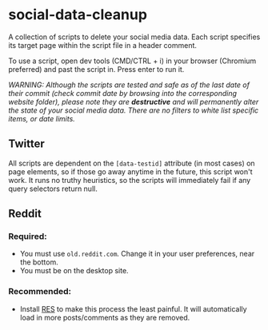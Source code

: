 # social-data-cleanup

A collection of scripts to delete your social media data. Each script specifies its target page within the script file in a header comment.

To use a script, open dev tools (CMD/CTRL + i) in your browser (Chromium preferred) and past the script in. Press enter to run it.

_WARNING: Although the scripts are tested and safe as of the last date of their commit (check commit date by browsing into the corresponding website folder), please note they are **destructive** and will permanently alter the state of your social media data. There are no filters to white list specific items, or date limits._

## Twitter

All scripts are dependent on the `[data-testid]` attribute (in most cases) on page elements, so if those go away anytime in the future, this script won't work. It runs no truthy heuristics, so the scripts will immediately fail if any query selectors return null.

## Reddit

### Required:
- You must use `old.reddit.com`. Change it in your user preferences, near the bottom.
- You must be on the desktop site.

### Recommended:
- Install [RES](https://redditenhancementsuite.com/) to make this process the least painful. It will automatically load in more posts/comments as they are removed.
